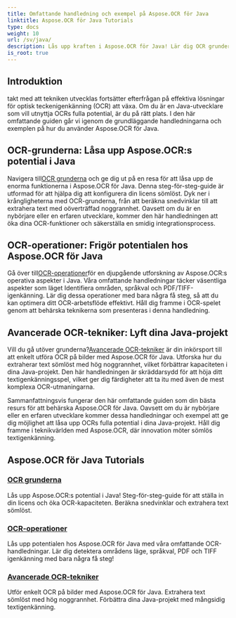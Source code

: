```yaml
---
title: Omfattande handledning och exempel på Aspose.OCR för Java
linktitle: Aspose.OCR för Java Tutorials
type: docs
weight: 10
url: /sv/java/
description: Lås upp kraften i Aspose.OCR för Java! Lär dig OCR grunder, operationer och avancerade tekniker. Konfigurera din licens, upptäck områden och förbättra textigenkänningen utan ansträngning.
is_root: true
---
```


## Introduktion

takt med att tekniken utvecklas fortsätter efterfrågan på effektiva lösningar för optisk teckenigenkänning (OCR) att växa. Om du är en Java-utvecklare som vill utnyttja OCRs fulla potential, är du på rätt plats. I den här omfattande guiden går vi igenom de grundläggande handledningarna och exemplen på hur du använder Aspose.OCR för Java.

## OCR-grunderna: Låsa upp Aspose.OCR:s potential i Java

 Navigera till[OCR grunderna](./ocr-basics/) och ge dig ut på en resa för att låsa upp de enorma funktionerna i Aspose.OCR för Java. Denna steg-för-steg-guide är utformad för att hjälpa dig att konfigurera din licens sömlöst. Dyk ner i krångligheterna med OCR-grunderna, från att beräkna snedvinklar till att extrahera text med oöverträffad noggrannhet. Oavsett om du är en nybörjare eller en erfaren utvecklare, kommer den här handledningen att öka dina OCR-funktioner och säkerställa en smidig integrationsprocess.

## OCR-operationer: Frigör potentialen hos Aspose.OCR för Java

 Gå över till[OCR-operationer](./ocr-operations/)för en djupgående utforskning av Aspose.OCR:s operativa aspekter i Java. Våra omfattande handledningar täcker väsentliga aspekter som läget Identifiera områden, språkval och PDF/TIFF-igenkänning. Lär dig dessa operationer med bara några få steg, så att du kan optimera ditt OCR-arbetsflöde effektivt. Håll dig framme i OCR-spelet genom att behärska teknikerna som presenteras i denna handledning.

## Avancerade OCR-tekniker: Lyft dina Java-projekt

 Vill du gå utöver grunderna?[Avancerade OCR-tekniker](./advanced-ocr-techniques/) är din inkörsport till att enkelt utföra OCR på bilder med Aspose.OCR för Java. Utforska hur du extraherar text sömlöst med hög noggrannhet, vilket förbättrar kapaciteten i dina Java-projekt. Den här handledningen är skräddarsydd för att höja ditt textigenkänningsspel, vilket ger dig färdigheter att ta itu med även de mest komplexa OCR-utmaningarna.

Sammanfattningsvis fungerar den här omfattande guiden som din bästa resurs för att behärska Aspose.OCR för Java. Oavsett om du är nybörjare eller en erfaren utvecklare kommer dessa handledningar och exempel att ge dig möjlighet att låsa upp OCRs fulla potential i dina Java-projekt. Håll dig framme i teknikvärlden med Aspose.OCR, där innovation möter sömlös textigenkänning.
## Aspose.OCR för Java Tutorials
### [OCR grunderna](./ocr-basics/)
Lås upp Aspose.OCR:s potential i Java! Steg-för-steg-guide för att ställa in din licens och öka OCR-kapaciteten. Beräkna snedvinklar och extrahera text sömlöst.
### [OCR-operationer](./ocr-operations/)
Lås upp potentialen hos Aspose.OCR för Java med våra omfattande OCR-handledningar. Lär dig detektera områdens läge, språkval, PDF och TIFF igenkänning med bara några få steg!
### [Avancerade OCR-tekniker](./advanced-ocr-techniques/)
Utför enkelt OCR på bilder med Aspose.OCR för Java. Extrahera text sömlöst med hög noggrannhet. Förbättra dina Java-projekt med mångsidig textigenkänning.